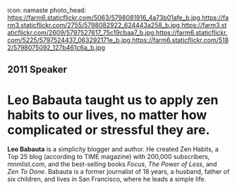 icon: namaste
photo_head: https://farm6.staticflickr.com/5063/5798081916_4a73b01afe_b.jpg,https://farm3.staticflickr.com/2755/5798082922_624443a258_b.jpg,https://farm3.staticflickr.com/2609/5797527617_75c19cbaa7_b.jpg,https://farm6.staticflickr.com/5225/5797524437_063292171e_b.jpg,https://farm6.staticflickr.com/5182/5798075092_127b461c6a_b.jpg

## 2011 Speaker

# Leo Babauta taught us to apply zen habits to our lives, no matter how complicated or stressful they are.

<div class="zig-zags_blue"></div>

**Leo Babauta** is a simplicity blogger and author. He created Zen Habits, a Top 25 blog (according to TIME magazine) with 200,000 subscribers, mnmlist.com, and the best-selling books *Focus*, *The Power of Less*, and *Zen To Done*.
Babauta is a former journalist of 18 years, a husband, father of six children, and lives in San Francisco, where he leads a simple life.

